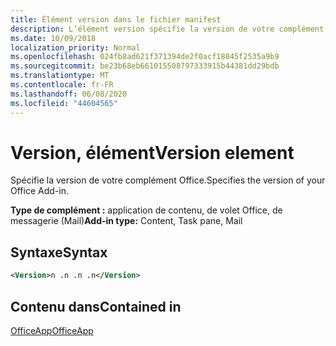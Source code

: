 ```yaml
---
title: Élément version dans le fichier manifest
description: L’élément version spécifie la version de votre complément Office.
ms.date: 10/09/2018
localization_priority: Normal
ms.openlocfilehash: 024fb8ad621f371394de2f0acf18845f2535a9b9
ms.sourcegitcommit: be23b68eb661015508797333915b44381dd29bdb
ms.translationtype: MT
ms.contentlocale: fr-FR
ms.lasthandoff: 06/08/2020
ms.locfileid: "44604565"
---
```

# <a name="version-element"></a><span data-ttu-id="d5d4f-103">Version, élément</span><span class="sxs-lookup"><span data-stu-id="d5d4f-103">Version element</span></span>

<span data-ttu-id="d5d4f-104">Spécifie la version de votre complément Office.</span><span class="sxs-lookup"><span data-stu-id="d5d4f-104">Specifies the version of your Office Add-in.</span></span>

<span data-ttu-id="d5d4f-105">**Type de complément :** application de contenu, de volet Office, de messagerie (Mail)</span><span class="sxs-lookup"><span data-stu-id="d5d4f-105">**Add-in type:** Content, Task pane, Mail</span></span>

## <a name="syntax"></a><span data-ttu-id="d5d4f-106">Syntaxe</span><span class="sxs-lookup"><span data-stu-id="d5d4f-106">Syntax</span></span>

```XML
<Version>n .n .n .n</Version>
```

## <a name="contained-in"></a><span data-ttu-id="d5d4f-107">Contenu dans</span><span class="sxs-lookup"><span data-stu-id="d5d4f-107">Contained in</span></span>

[<span data-ttu-id="d5d4f-108">OfficeApp</span><span class="sxs-lookup"><span data-stu-id="d5d4f-108">OfficeApp</span></span>](officeapp.md)

